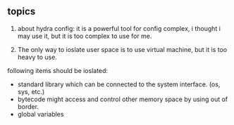 ## topics

1. about hydra config: it is a powerful tool for config complex, i thought i may use it, but it is too complex to use for me.

2. The only way to ioslate user space is to use virtual machine, but it is too heavy to use.

following items should be ioslated:
* standard library which can be connected to the system interface. (os, sys, etc.)
* bytecode might access and control other memory space by using out of border.
* global variables

